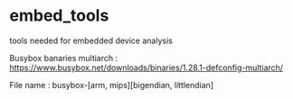 # embed_tools
tools needed for embedded device analysis

Busybox banaries multiarch : https://www.busybox.net/downloads/binaries/1.28.1-defconfig-multiarch/

File name : busybox-[arm, mips][bigendian, littlendian]
